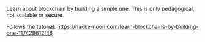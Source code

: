 Learn about blockchain by building a simple one.
This is only pedagogical, not scalable or secure.

Follows the tutorial:
https://hackernoon.com/learn-blockchains-by-building-one-117428612f46
